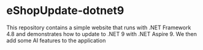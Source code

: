 # eShopUpdate-dotnet9
This repository contains a simple website that runs with .NET Framework 4.8 and demonstrates how to update to .NET 9 with .NET Aspire 9.  We then add some AI features to the application
